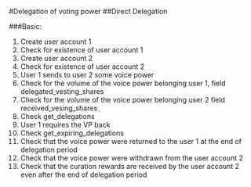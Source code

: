 #Delegation of voting power
##Direct Delegation

###Basic:
1.  Create user account 1
2.  Сheck for existence of user account 1
3.  Create user account 2
4.  Check for existence of user account 2
5.  User 1 sends to user 2 some voice power
6.  Check for the volume of the voice power belonging user 1, field delegated_vesting_shares
7.  Check for the volume of the voice power belonging user 2 field received_vesing_shares
8.  Check get_delegations
9.  User 1 requires the VP back 
10. Check get_expiring_delegations
11. Check that the voice power were returned to the user 1 at the end of delegation  period
12. Check that the voice power were withdrawn from the user account 2
13. Check that  the curation rewards are received by the user account 2 even after  the end of delegation  period

